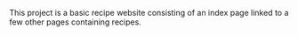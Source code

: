 This project is a basic recipe website consisting of an index page linked to a few other pages containing recipes.
